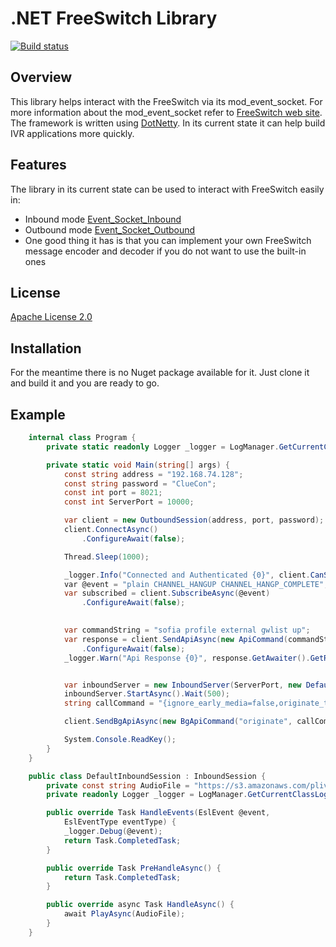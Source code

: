 .NET FreeSwitch Library
========================================
[![Build status](https://ci.appveyor.com/api/projects/status/gtd0537ge5jtfmxr?svg=true)](https://ci.appveyor.com/project/Tochemey/modfreeswitch)


## **Overview**
This library helps interact with the FreeSwitch via its mod_event_socket. For more information about the mod_event_socket refer to [FreeSwitch web site](https://freeswitch.org/confluence/display/FREESWITCH/mod_event_socket). 
The framework is written using [DotNetty](https://github.com/Azure/DotNetty).
In its current state it can help build IVR applications more quickly. 

## **Features**
The library in its current state can be used to interact with FreeSwitch easily in:
* Inbound mode [Event_Socket_Inbound](https://freeswitch.org/confluence/display/FREESWITCH/mod_event_socket#mod_event_socket-Inbound)
* Outbound mode [Event_Socket_Outbound](https://wiki.freeswitch.org/wiki/Event_Socket_Outbound)
* One good thing it has is that you can implement your own FreeSwitch message encoder and decoder if you do not want to use the built-in ones

## **License**
[Apache License 2.0](http://www.apache.org/licenses/LICENSE-2.0.txt)

## **Installation**
For the meantime there is no Nuget package available for it. Just clone it and build it and you are ready to go.

## **Example**
```c#
    internal class Program {
        private static readonly Logger _logger = LogManager.GetCurrentClassLogger();

        private static void Main(string[] args) {
            const string address = "192.168.74.128";
            const string password = "ClueCon";
            const int port = 8021;
            const int ServerPort = 10000;

            var client = new OutboundSession(address, port, password);
            client.ConnectAsync()
                .ConfigureAwait(false);

            Thread.Sleep(1000);

            _logger.Info("Connected and Authenticated {0}", client.CanSend());
            var @event = "plain CHANNEL_HANGUP CHANNEL_HANGP_COMPLETE";
            var subscribed = client.SubscribeAsync(@event)
                .ConfigureAwait(false);

 
            var commandString = "sofia profile external gwlist up";
            var response = client.SendApiAsync(new ApiCommand(commandString))
                .ConfigureAwait(false);
            _logger.Warn("Api Response {0}", response.GetAwaiter().GetResult().ReplyText);


            var inboundServer = new InboundServer(ServerPort, new DefaultInboundSession());
            inboundServer.StartAsync().Wait(500);
            string callCommand = "{ignore_early_media=false,originate_timeout=120}sofia/gateway/smsghlocalsip/233289063817 &socket(192.168.74.1:10000 async full)";

            client.SendBgApiAsync(new BgApiCommand("originate", callCommand)).Wait(500);

            System.Console.ReadKey();
        }
    }

    public class DefaultInboundSession : InboundSession {
        private const string AudioFile = "https://s3.amazonaws.com/plivocloud/Trumpet.mp3";
        private readonly Logger _logger = LogManager.GetCurrentClassLogger();

        public override Task HandleEvents(EslEvent @event,
            EslEventType eventType) {
            _logger.Debug(@event);
            return Task.CompletedTask;
        }

        public override Task PreHandleAsync() {
            return Task.CompletedTask;
        }

        public override async Task HandleAsync() {
            await PlayAsync(AudioFile);
        }
    }

```
